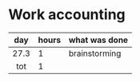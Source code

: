 # Work accounting

| day | hours | what was done  |
| :---: | :-----| :-----|
| 27.3 | 1     | brainstorming |
| tot | 1     | |
